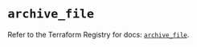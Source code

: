 # `archive_file`

Refer to the Terraform Registry for docs: [`archive_file`](https://registry.terraform.io/providers/hashicorp/archive/2.5.0/docs/resources/file).
